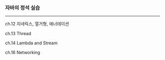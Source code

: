### 자바의 정석 실습 

---

ch.12 지네릭스, 열거형, 애너테이션

ch.13 Thread

ch.14 Lambda and Stream 

ch.16 Networking


